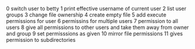 0 switch user to betty
1 print effective username of current user
2 list user groups
3 change file ownership
4 create empty file
5 add execute permissions for user
6 permissins for multiple users
7 permission to all users
8 give all permissions to other users and take them away from owner and group
9 set permisssions as given
10 mirror file permissions
11 gives permission to subdirectories
